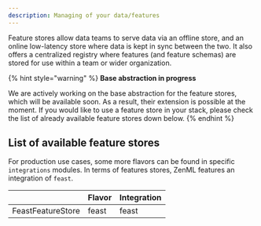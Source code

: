 ```yaml
---
description: Managing of your data/features 
---
```


Feature stores allow data teams to serve data via an offline store, and an 
online low-latency store where data is kept in sync between the two. It also 
offers a centralized registry where features (and feature schemas) are stored 
for use within a team or wider organization.

{% hint style="warning" %}
**Base abstraction in progress**

We are actively working on the base abstraction for the feature stores, which 
will be available soon. As a result, their extension is possible at the moment.
If you would like to use a feature store in your stack, please check the list 
of already available feature stores down below.
{% endhint %}

## List of available feature stores

For production use cases, some more flavors can be found in specific 
`integrations` modules. In terms of features stores, ZenML features an 
integration of `feast`.

|                     | Flavor | Integration |
|---------------------|--------|-------------|
| FeastFeatureStore  | feast  | feast  |